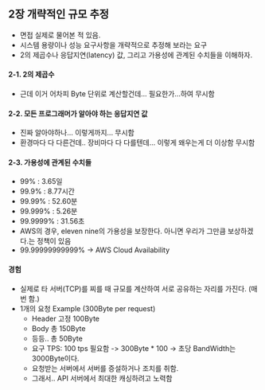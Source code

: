 ## 2장 개략적인 규모 추정
- 면접 실제로 물어본 적 있음.
- 시스템 용량이나 성능 요구사항을 개략적으로 추정해 보라는 요구
- 2의 제곱수나 응답지연(latency) 값, 그리고 가용성에 관계된 수치들을 이해하자.

#### 2-1. 2의 제곱수
- 근데 이거 어차피 Byte 단위로 계산할건데... 필요한가...하여 무시함

#### 2-2. 모든 프로그래머가 알아야 하는 응답지연 값
- 진짜 알아야하나... 이렇게까지... 무시함
- 환경마다 다 다른건데.. 장비마다 다 다를텐데... 이렇게 왜우는게 더 이상함 무시함

#### 2-3. 가용성에 관계된 수치들
- 99% : 3.65일
- 99.9% : 8.77시간
- 99.99% : 52.60분
- 99.999% : 5.26분
- 99.9999% : 31.56초
- AWS의 경우, eleven nine의 가용성을 보장한다. 아니면 우리가 그만큼 보상하겠다.는 정책이 있음
- 99.99999999999% -> AWS Cloud Availability

#### 경험
- 실제로 타 서버(TCP)를 찌를 때 규모를 계산하여 서로 공유하는 자리를 가진다. (매번 함.)
- 1개의 요청 Example (300Byte per request)
    - Header 고정 100Byte
    - Body 총 150Byte
    - 등등.. 총 50Byte
    - 요구 TPS: 100 tps 필요함 -> 300Byte * 100 -> 초당 BandWidth는 3000Byte이다.
    - 요청받는 서버에서 서버를 증설하거나 조치를 취함.
    - 그래서.. API 서버에서 최대한 캐싱하려고 노력함

    
